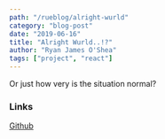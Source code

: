 ```yaml
---
path: "/rueblog/alright-wurld"
category: "blog-post"
date: "2019-06-16"
title: "Alright Wurld..!?"
author: "Ryan James O'Shea"
tags: ["project", "react"]
---
```


Or just how  very is the situation normal?  

### Links

[Github](https://www.github.com/exitroute)
